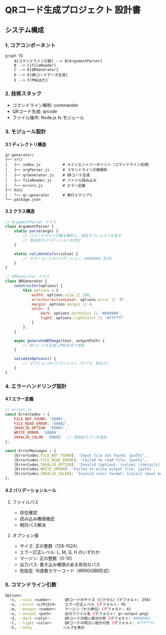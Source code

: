 # QRコード生成プロジェクト 設計書

## システム構成

### 1. コアコンポーネント
```mermaid
graph TD
    A[コマンドライン引数] --> B[ArgumentParser]
    B --> C[FileReader]
    C --> D[QRGenerator]
    D --> E[QRコードデータ生成]
    E --> F[PNG出力]
```

### 2. 技術スタック
- コマンドライン解析: commander
- QRコード生成: qrcode
- ファイル操作: Node.js fs モジュール

### 3. モジュール設計

#### 3.1 ディレクトリ構造
```
qr-generator/
├── src/
│   ├── index.js          # メインエントリーポイント（コマンドライン処理）
│   ├── argParser.js      # コマンドライン引数解析
│   ├── qrGenerator.js    # QRコード生成
│   ├── fileReader.js     # ファイル読み込み
│   └── errors.js         # エラー定義
├── bin/
│   └── qr-generator      # 実行スクリプト
└── package.json
```

#### 3.2 クラス構造
```javascript
// ArgumentParser クラス
class ArgumentParser {
    static parse(args) {
        // コマンドライン引数を解析し、設定オブジェクトを返す
        // 色指定のバリデーションを含む
    }

    static validateColor(value) {
        // カラーコードのバリデーション (#000000 形式)
    }
}

// QRGenerator クラス
class QRGenerator {
    constructor(options) {
        this.options = {
            width: options.size || 256,
            errorCorrectionLevel: options.error || 'M',
            margin: options.margin || 4,
            color: {
                dark: options.darkColor || '#000000',
                light: options.lightColor || '#ffffff'
            }
        };
    }

    async generateQRImage(text, outputPath) {
        // QRコードを生成しPNG形式で保存
    }

    validateOptions() {
        // オプションのバリデーション（サイズ、色など）
    }
}
```

### 4. エラーハンドリング設計

#### 4.1 エラー定義
```javascript
// errors.js
const ErrorCodes = {
    FILE_NOT_FOUND: 'E0001',
    FILE_READ_ERROR: 'E0002',
    INVALID_OPTION: 'E0003',
    WRITE_ERROR: 'E0004',
    INVALID_COLOR: 'E0005'  // 色指定エラーを追加
};

const ErrorMessages = {
    [ErrorCodes.FILE_NOT_FOUND]: 'Input file not found: {path}',
    [ErrorCodes.FILE_READ_ERROR]: 'Failed to read file: {path}',
    [ErrorCodes.INVALID_OPTION]: 'Invalid {option}: {value} ({details})',
    [ErrorCodes.WRITE_ERROR]: 'Failed to write output file: {path}',
    [ErrorCodes.INVALID_COLOR]: 'Invalid color format: {color} (must be #RRGGBB format)'
};
```

#### 4.2 バリデーションルール
1. ファイルパス
   - 存在確認
   - 読み込み権限確認
   - 相対パス解決

2. オプション値
   - サイズ: 正の整数（128-1024）
   - エラー訂正レベル: L, M, Q, H のいずれか
   - マージン: 正の整数（0-10）
   - 出力パス: 書き込み権限のある有効なパス
   - 色指定: 16進数カラーコード（#RRGGBB形式）

### 5. コマンドライン引数
```bash
Options:
  -s, --size <number>      QRコードのサイズ（ピクセル）(デフォルト: 256)
  -e, --error <L|M|Q|H>    エラー訂正レベル (デフォルト: M)
  -m, --margin <number>    マージン（セル単位）(デフォルト: 4)
  -o, --output <path>      出力ファイル名 (デフォルト: qr-output.png)
  -d, --dark <color>       QRコードの暗い部分の色 (デフォルト: #000000)
  -l, --light <color>      QRコードの明るい部分の色 (デフォルト: #ffffff)
  -h, --help              ヘルプを表示